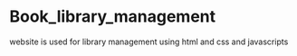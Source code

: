 # Book_library_management
website is used for library management using html and css and javascripts
